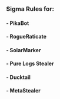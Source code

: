 ### Sigma Rules for: 


#### - PikaBot
#### - RogueRaticate
#### - SolarMarker
#### - Pure Logs Stealer
#### - Ducktail
#### - MetaStealer
